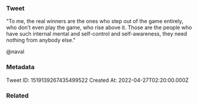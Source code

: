 ### Tweet
"To me, the real winners are the ones who step out of the game entirely, who don’t even play the game, who rise above it. Those are the people who have such internal mental and self-control and self-awareness, they need nothing from anybody else."

@naval

### Metadata
Tweet ID: 1519139267435499522
Created At: 2022-04-27T02:20:00.000Z

### Related

